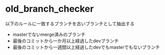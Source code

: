 # old_branch_checker
以下のルールに一致するブランチを古いブランチとして抽出する

* masterでないmerge済みのブランチ
* 最後のコミットから一か月以上経過したdevブランチ
* 最後のコミットから一週間以上経過したdevでもmasterでもないブランチ
